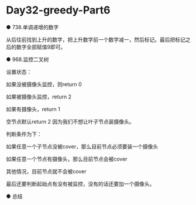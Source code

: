 # Day32-greedy-Part6

● 738.单调递增的数字 

从后往前找到上升的数字，把上升数字前一个数字减一，然后标记。最后把标记之后的数字全部赋值9即可。

● 968.监控二叉树 

设置状态：

如果没被摄像头监控，则return 0

如果被摄像头监控，return 2

如果有摄像头，return 1

空节点默认return 2 因为我们不想让叶子节点装摄像头。

判断条件为下：

如果任意一个子节点没被cover，那么目前节点必须要装一个摄像头

如果任意一个节点有摄像头，那么目前节点会被cover

其他情况，目前节点就不会被cover

最后还要判断起始点有没有被监控，没有的话还要加一个摄像头。

● 总结 

